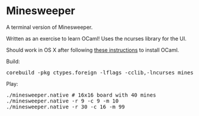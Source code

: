 # Minesweeper
A terminal version of Minesweeper.

Written as an exercise to learn OCaml! Uses the ncurses library for the UI.

Should work in OS X after following [these instructions](https://github.com/realworldocaml/book/wiki/Installation-Instructions) to install OCaml.

Build:
<pre>
corebuild -pkg ctypes.foreign -lflags -cclib,-lncurses minesweeper.native
</pre>

Play:
<pre>
./minesweeper.native # 16x16 board with 40 mines
./minesweeper.native -r 9 -c 9 -m 10
./minesweeper.native -r 30 -c 16 -m 99
</pre>
